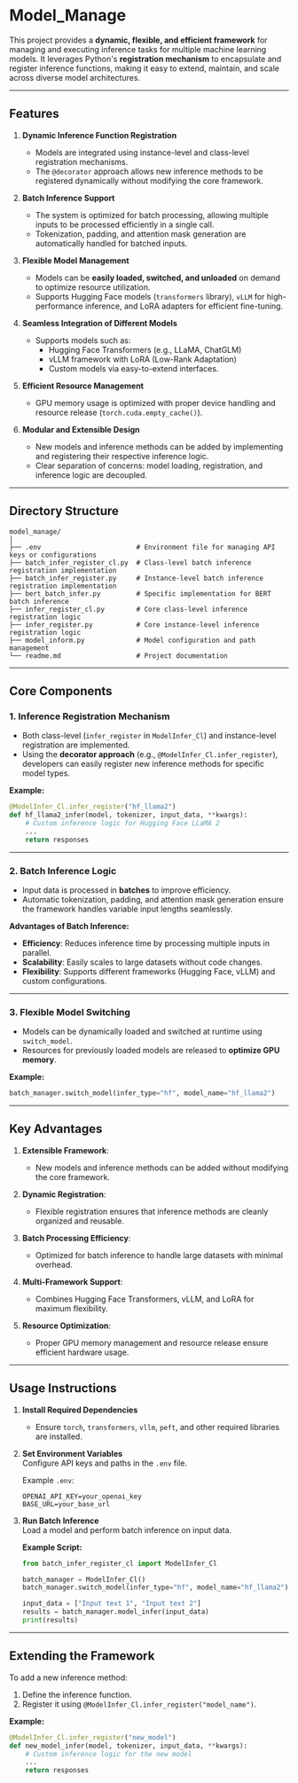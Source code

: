 # Model_Manage

This project provides a **dynamic, flexible, and efficient framework** for managing and executing inference tasks for multiple machine learning models. It leverages Python's **registration mechanism** to encapsulate and register inference functions, making it easy to extend, maintain, and scale across diverse model architectures.

---

## Features

1. **Dynamic Inference Function Registration**  
   - Models are integrated using instance-level and class-level registration mechanisms.  
   - The `@decorator` approach allows new inference methods to be registered dynamically without modifying the core framework.

2. **Batch Inference Support**  
   - The system is optimized for batch processing, allowing multiple inputs to be processed efficiently in a single call.  
   - Tokenization, padding, and attention mask generation are automatically handled for batched inputs.

3. **Flexible Model Management**  
   - Models can be **easily loaded, switched, and unloaded** on demand to optimize resource utilization.  
   - Supports Hugging Face models (`transformers` library), `vLLM` for high-performance inference, and LoRA adapters for efficient fine-tuning.

4. **Seamless Integration of Different Models**  
   - Supports models such as:
     - Hugging Face Transformers (e.g., LLaMA, ChatGLM)
     - vLLM framework with LoRA (Low-Rank Adaptation)
     - Custom models via easy-to-extend interfaces.

5. **Efficient Resource Management**  
   - GPU memory usage is optimized with proper device handling and resource release (`torch.cuda.empty_cache()`).

6. **Modular and Extensible Design**  
   - New models and inference methods can be added by implementing and registering their respective inference logic.  
   - Clear separation of concerns: model loading, registration, and inference logic are decoupled.

---

## Directory Structure

```
model_manage/
│
├── .env                        # Environment file for managing API keys or configurations
├── batch_infer_register_cl.py  # Class-level batch inference registration implementation
├── batch_infer_register.py     # Instance-level batch inference registration implementation
├── bert_batch_infer.py         # Specific implementation for BERT batch inference
├── infer_register_cl.py        # Core class-level inference registration logic
├── infer_register.py           # Core instance-level inference registration logic
├── model_inform.py             # Model configuration and path management
└── readme.md                   # Project documentation
```

---

## Core Components

### 1. **Inference Registration Mechanism**  
- Both class-level (`infer_register` in `ModelInfer_Cl`) and instance-level registration are implemented.  
- Using the **decorator approach** (e.g., `@ModelInfer_Cl.infer_register`), developers can easily register new inference methods for specific model types.

**Example:**
```python
@ModelInfer_Cl.infer_register("hf_llama2")
def hf_llama2_infer(model, tokenizer, input_data, **kwargs):
    # Custom inference logic for Hugging Face LLaMA 2
    ...
    return responses
```

---

### 2. **Batch Inference Logic**  
- Input data is processed in **batches** to improve efficiency.  
- Automatic tokenization, padding, and attention mask generation ensure the framework handles variable input lengths seamlessly.

**Advantages of Batch Inference:**
- **Efficiency**: Reduces inference time by processing multiple inputs in parallel.  
- **Scalability**: Easily scales to large datasets without code changes.  
- **Flexibility**: Supports different frameworks (Hugging Face, vLLM) and custom configurations.

---

### 3. **Flexible Model Switching**  
- Models can be dynamically loaded and switched at runtime using `switch_model`.  
- Resources for previously loaded models are released to **optimize GPU memory**.

**Example:**
```python
batch_manager.switch_model(infer_type="hf", model_name="hf_llama2")
```

---

## Key Advantages

1. **Extensible Framework**:  
   - New models and inference methods can be added without modifying the core framework.

2. **Dynamic Registration**:  
   - Flexible registration ensures that inference methods are cleanly organized and reusable.

3. **Batch Processing Efficiency**:  
   - Optimized for batch inference to handle large datasets with minimal overhead.

4. **Multi-Framework Support**:  
   - Combines Hugging Face Transformers, vLLM, and LoRA for maximum flexibility.

5. **Resource Optimization**:  
   - Proper GPU memory management and resource release ensure efficient hardware usage.

---

## Usage Instructions

1. **Install Required Dependencies**  
   - Ensure `torch`, `transformers`, `vllm`, `peft`, and other required libraries are installed.

2. **Set Environment Variables**  
   Configure API keys and paths in the `.env` file.

   Example `.env`:
   ```env
   OPENAI_API_KEY=your_openai_key
   BASE_URL=your_base_url
   ```

3. **Run Batch Inference**  
   Load a model and perform batch inference on input data.

   **Example Script:**
   ```python
   from batch_infer_register_cl import ModelInfer_Cl

   batch_manager = ModelInfer_Cl()
   batch_manager.switch_model(infer_type="hf", model_name="hf_llama2")

   input_data = ["Input text 1", "Input text 2"]
   results = batch_manager.model_infer(input_data)
   print(results)
   ```


---
## Extending the Framework

To add a new inference method:
1. Define the inference function.
2. Register it using `@ModelInfer_Cl.infer_register("model_name")`.

**Example:**
```python
@ModelInfer_Cl.infer_register("new_model")
def new_model_infer(model, tokenizer, input_data, **kwargs):
    # Custom inference logic for the new model
    ...
    return responses
```

